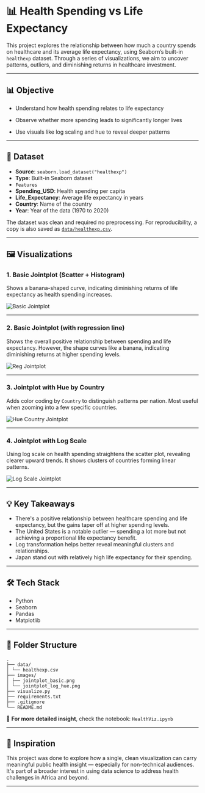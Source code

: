 # 📊 Health Spending vs Life Expectancy

This project explores the relationship between how much a country spends on healthcare and its average life expectancy, using Seaborn’s built-in `healthexp` dataset. Through a series of visualizations, we aim to uncover patterns, outliers, and diminishing returns in healthcare investment.

---

## 📊 Objective
- Understand how health spending relates to life expectancy

- Observe whether more spending leads to significantly longer lives

- Use visuals like log scaling and hue to reveal deeper patterns

---

## 📁 Dataset

- **Source**: `seaborn.load_dataset("healthexp")`
- **Type**: Built-in Seaborn dataset
- `Features`
- **Spending_USD**: Health spending per capita
- **Life_Expectancy**: Average life expectancy in years
- **Country**: Name of the country
- **Year**: Year of the data (1970 to 2020)

The dataset was clean and required no preprocessing. For reproducibility, a copy is also saved as [`data/healthexp.csv`](data/healthexp.csv).

---

## 🖼️ Visualizations

### 1. Basic Jointplot (Scatter + Histogram)
Shows a banana-shaped curve, indicating diminishing returns of life expectancy as health spending increases.

![Basic Jointplot](images/jointplot_basic.png)

---

### 2. Basic Jointplot (with regression line)
Shows the overall positive relationship between spending and life expectancy. However, the shape curves like a banana, indicating diminishing returns at higher spending levels.

![Reg Jointplot](images/jointplot_reg.png)

---

### 3. Jointplot with Hue by Country
Adds color coding by `Country` to distinguish patterns per nation. Most useful when zooming into a few specific countries.

![Hue Country Jointplot](images/jointplot_hue.png)

---

### 4. Jointplot with Log Scale
Using log scale on health spending straightens the scatter plot, revealing clearer upward trends. It shows clusters of countries forming linear patterns.

![Log Scale Jointplot](images/jointplot_log_hue.png)

---


## 💡 Key Takeaways

- There's a positive relationship between healthcare spending and life expectancy, but the gains taper off at higher spending levels.
- The United States is a notable outlier — spending a lot more but not achieving a proportional life expectancy benefit.
- Log transformation helps better reveal meaningful clusters and relationships.
- Japan stand out with relatively high life expectancy for their spending.

---

## 🛠️ Tech Stack

- Python
- Seaborn
- Pandas
- Matplotlib

---

## 📂 Folder Structure
```
.
├── data/
│ └── healthexp.csv
├── images/
│ ├── jointplot_basic.png
│ └── jointplot_log_hue.png
├── visualize.py
├── requirements.txt
├── .gitignore
└── README.md

```
📘 **For more detailed insight**, check the notebook: `HealthViz.ipynb`

---

## 🧠 Inspiration

This project was done to explore how a single, clean visualization can carry meaningful public health insight — especially for non-technical audiences. It's part of a broader interest in using data science to address health challenges in Africa and beyond.

---


